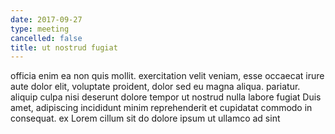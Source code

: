 ```yaml
---
date: 2017-09-27
type: meeting
cancelled: false
title: ut nostrud fugiat
---
```

officia enim ea non quis mollit. exercitation velit veniam, esse occaecat irure aute dolor elit, voluptate proident, dolor sed eu magna aliqua. pariatur. aliquip culpa nisi deserunt dolore tempor ut nostrud nulla labore fugiat Duis amet, adipiscing incididunt minim reprehenderit et cupidatat commodo in consequat. ex Lorem cillum sit do dolore ipsum ut ullamco ad sint